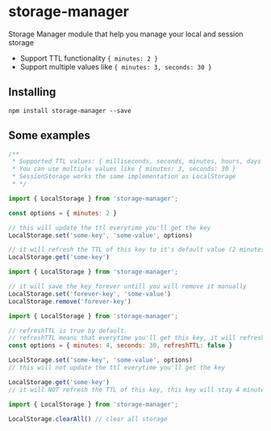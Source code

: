 # storage-manager
Storage Manager module that help you manage your local and session storage
* Support TTL functionality ```{ minutes: 2 }```
* Support multiple values like ```{ minutes: 3, seconds: 30 }```

## Installing
`npm install storage-manager --save`

## Some examples
```js
/**
 * Supported TTL values: { milliseconds, seconds, minutes, hours, days }
 * You can use multiple values like { minutes: 3, seconds: 30 }
 * SessionStorage works the same implementation as LocalStorage
 * */
```

```js
import { LocalStorage } from 'storage-manager';

const options = { minutes: 2 }

// this will update the ttl everytime you'll get the key
LocalStorage.set('some-key', 'some-value', options)

// it will refresh the TTL of this key to it's default value (2 minutes in that case)
LocalStorage.get('some-key')
```

```js
import { LocalStorage } from 'storage-manager';

// it will save the key forever untill you will remove it manually
LocalStorage.set('forever-key', 'some-value')
LocalStorage.remove('forever-key')
```

```js
import { LocalStorage } from 'storage-manager';

// refreshTTL is true by default.
// refreshTTL means that everytime you'll get this key, it will refresh his TTL to what it was before
const options = { minutes: 4, seconds: 30, refreshTTL: false }

LocalStorage.set('some-key', 'some-value', options)
// this will not update the ttl everytime you'll get the key

LocalStorage.get('some-key')
// it will NOT refresh the TTL of this key, this key will stay 4 minutes and 30 seconds
```

```js
import { LocalStorage } from 'storage-manager';

LocalStorage.clearAll() // clear all storage
```
